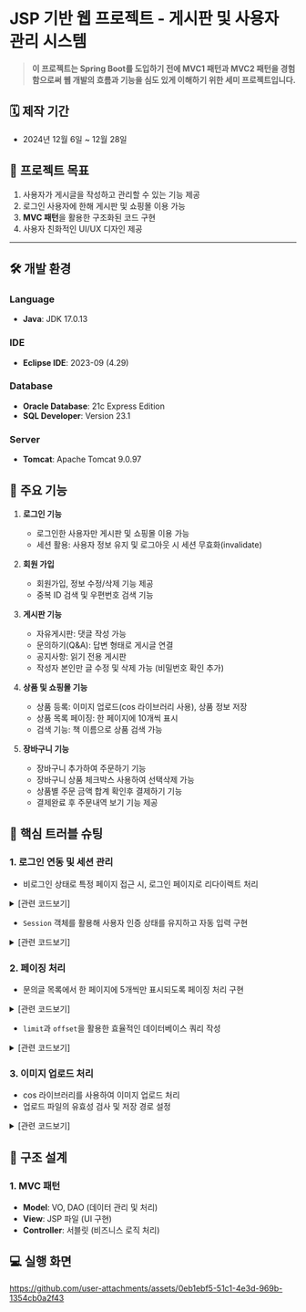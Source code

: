 # JSP 기반 웹 프로젝트 - 게시판 및 사용자 관리 시스템

> **이 프로젝트는 Spring Boot를 도입하기 전에 **MVC1 패턴**과 **MVC2 패턴**을 경험함으로써 웹 개발의 흐름과 기능을 심도 있게 이해하기 위한 세미 프로젝트입니다.**


## 🗓 제작 기간
- 2024년 12월 6일 ~ 12월 28일

## 🎯 프로젝트 목표

1. 사용자가 게시글을 작성하고 관리할 수 있는 기능 제공
2. 로그인 사용자에 한해 게시판 및 쇼핑몰 이용 가능
3. **MVC 패턴**을 활용한 구조화된 코드 구현
4. 사용자 친화적인 UI/UX 디자인 제공

---

## 🛠 개발 환경
### Language
- **Java**: JDK 17.0.13

### IDE
- **Eclipse IDE**: 2023-09 (4.29)

### Database
- **Oracle Database**: 21c Express Edition
- **SQL Developer**: Version 23.1

### Server
- **Tomcat**: Apache Tomcat 9.0.97

## 📌 주요 기능
1. **로그인 기능**
   - 로그인한 사용자만 게시판 및 쇼핑몰 이용 가능
   - 세션 활용: 사용자 정보 유지 및 로그아웃 시 세션 무효화(invalidate)
     
2. **회원 가입**
   - 회원가입, 정보 수정/삭제 기능 제공
   - 중복 ID 검색 및 우편번호 검색 기능

3. **게시판 기능**
   - 자유게시판: 댓글 작성 가능
   - 문의하기(Q&A): 답변 형태로 게시글 연결
   - 공지사항: 읽기 전용 게시판
   - 작성자 본인만 글 수정 및 삭제 가능 (비밀번호 확인 추가)

4. **상품 및 쇼핑몰 기능**
   - 상품 등록: 이미지 업로드(cos 라이브러리 사용), 상품 정보 저장
   - 상품 목록 페이징: 한 페이지에 10개씩 표시
   - 검색 기능: 책 이름으로 상품 검색 가능
    
5. **장바구니 기능**
   - 장바구니 추가하여 주문하기 기능
   - 장바구니 상품 체크박스 사용하여 선택삭제 가능
   - 상품별 주문 금액 합계 확인후 결제하기 기능
   - 결제완료 후 주문내역 보기 기능 제공

## 🚧 핵심 트러블 슈팅

### 1. 로그인 연동 및 세션 관리
- 비로그인 상태로 특정 페이지 접근 시, 로그인 페이지로 리다이렉트 처리
<details>
<summary>[관련 코드보기]</summary>
<div markdown="1">
   
```java
if (session.getAttribute("userName") == null) {
    response.sendRedirect("login.jsp");
    return;
}
```
</div>
</details>


- `Session` 객체를 활용해 사용자 인증 상태를 유지하고 자동 입력 구현
<details>
<summary>[관련 코드보기]</summary>
<div markdown="1">
   
```java
String userId = (String) session.getAttribute("userId");
UserVO user = null;
if (userId != null) {
   UserDAO udao = UserDAO.getInstance();
   user = udao.getUserById(userId);
}
```
</div>
</details>


### 2. 페이징 처리
- 문의글 목록에서 한 페이지에 5개씩만 표시되도록 페이징 처리 구현
<details>
<summary>[관련 코드보기]</summary>
<div markdown="1">

```java
// JSP 파일에서 페이징 처리
<%
    int currentPage = 1; // 기본 페이지
    int pageSize = 5;    // 한 페이지에 표시할 항목 수
    String pageParam = request.getParameter("page");

    if (pageParam != null) {
        currentPage = Integer.parseInt(pageParam);
    }

    QuestionDAO questionDAO = new QuestionDAO();
    int totalQuestions = questionDAO.getTotalQuestionCount();
    int totalPages = (int) Math.ceil(totalQuestions / (double) pageSize);
    int startIndex = (currentPage - 1) * pageSize;

    ArrayList<QuestionVO> questions = questionDAO.getQuestionsByPage(startIndex, pageSize);
%>

<div class="paging">
    <ul>
        <% if (currentPage > 1) { %>
            <li><a href="?page=<%= currentPage - 1 %>">이전</a></li>
        <% } %>
        <% for (int i = 1; i <= totalPages; i++) { %>
            <li><a href="?page=<%= i %>" class="<%= (i == currentPage) ? "current-page" : "" %>"><%= i %></a></li>
        <% } %>
        <% if (currentPage < totalPages) { %>
            <li><a href="?page=<%= currentPage + 1 %>">다음</a></li>
        <% } %>
    </ul>
</div>
```
</div>
</details>

- `limit`과 `offset`을 활용한 효율적인 데이터베이스 쿼리 작성
<details>
<summary>[관련 코드보기]</summary>
<div markdown="1">

```java
// DAO 클래스의 메서드
public ArrayList<QuestionVO> getQuestionsByPage(int startIndex, int pageSize) {
    ArrayList<QuestionVO> questions = new ArrayList<>();
    String sql = "SELECT * FROM QUESTIONS ORDER BY CREATED_DATE DESC OFFSET ? ROWS FETCH NEXT ? ROWS ONLY";
    try (Connection con = ConnectionPool.getInstance().dbCon();
         PreparedStatement pstmt = con.prepareStatement(sql)) {
        pstmt.setInt(1, startIndex);
        pstmt.setInt(2, pageSize);
        try (ResultSet rs = pstmt.executeQuery()) {
            while (rs.next()) {
                QuestionVO question = new QuestionVO();
                question.setId(rs.getInt("ID"));
                question.setTitle(rs.getString("TITLE"));
                question.setContent(rs.getString("CONTENT"));
                question.setCreatedDate(rs.getDate("CREATED_DATE"));
                questions.add(question);
            }
        }
    } catch (SQLException e) {
        e.printStackTrace();
    }
    return questions;
}
```
</div>
</details>
  

### 3. 이미지 업로드 처리
- cos 라이브러리를 사용하여 이미지 업로드 처리
- 업로드 파일의 유효성 검사 및 저장 경로 설정

<details>
<summary>[관련 코드보기]</summary>
<div markdown="1">
   
```java

String realFolder = application.getRealPath("/upload"); // 업로드 경로
int maxSize = 5 * 1024 * 1024; // 최대 파일 크기 5MB
String encType = "utf-8"; // 인코딩 방식

// 업로드 폴더 확인 및 생성
File uploadDir = new File(realFolder);
if (!uploadDir.exists()) {
    uploadDir.mkdirs(); // 업로드 디렉토리가 없으면 생성
}

// 파일 업로드 처리
MultipartRequest multi = new MultipartRequest(request, realFolder, maxSize, encType, new DefaultFileRenamePolicy());

```
</div>
</details>


## 📜 구조 설계

### 1. MVC 패턴
  - **Model**: VO, DAO (데이터 관리 및 처리)
  - **View**: JSP 파일 (UI 구현)
  - **Controller**: 서블릿 (비즈니스 로직 처리)


## 💻 실행 화면
https://github.com/user-attachments/assets/0eb1ebf5-51c1-4e3d-969b-1354cb0a2f43
